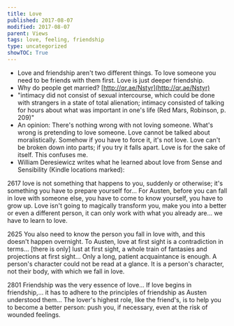 ```yaml
---
title: Love
published: 2017-08-07
modified: 2017-08-07
parent: Views
tags: love, feeling, friendship
type: uncategorized
showTOC: True
---
```




+ Love and friendship aren't two different things. To love someone you need to be friends with them first. Love is just deeper friendship.
+ Why do people get married? [http://qr.ae/Nstyr](http://qr.ae/Nstyr)
+ "intimacy did not consist of sexual intercourse, which could be done with strangers in a state of total alienation; intimacy consisted of talking for hours about what was important in one's life (Red Mars, Robinson, p. 209)"
+ An opinion: There's nothing wrong with not loving someone. What's wrong is pretending to love someone. Love cannot be talked about moralistically. Somehow if you have to force it, it's not love. Love can't be broken down into parts; if you try it falls apart. Love is for the sake of itself. This confuses me.
+ William Deresiewicz writes what he learned about love from Sense and Sensibility (Kindle locations marked):

2617 love is not something that happens to you, suddenly or otherwise; it's something you have to prepare yourself for... For Austen, before you can fall in love with someone else, you have to come to know yourself, you have to grow up. Love isn't going to magically transform you, make you into a better or even a different person, it can only work with what you already are... we have to learn to love.

2625 You also need to know the person you fall in love with, and this doesn't happen overnight. To Austen, love at first sight is a contradiction in terms... [there is only] lust at first sight, a whole train of fantasies and projections at first sight... Only a long, patient acquaintance is enough. A person's character could not be read at a glance. It is a person's character, not their body, with which we fall in love.

2801 Friendship was the very essence of love... If love begins in friendship,... it has to adhere to the principles of friendship as Austen understood them... The lover's highest role, like the friend's, is to help you to become a better person: push you, if necessary, even at the risk of wounded feelings.



